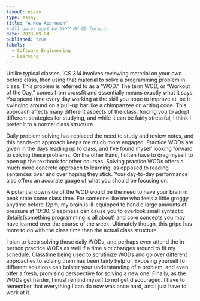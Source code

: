 ```yaml
---
layout: essay
type: essay
title: "A New Approach"
# All dates must be YYYY-MM-DD format!
date: 2023-09-04
published: true
labels:
  - Software Engineering
  - Learning
---
```


Unlike typical classes, ICS 314 involves reviewing material on your own before class, then using that material to solve a programming problem in class. This problem is referred to as a “WOD.” The term WOD, or “Workout of the Day,” comes from crossfit and essentially means exactly what it says. You spend time every day working at the skill you hope to improve at, be it swinging around on a pull-up bar like a chimpanzee or writing code. This approach affects many different aspects of the class, forcing you to adopt different strategies for studying, and while it can be fairly stressful, I think I prefer it to a normal class structure. 

 Daily problem solving has replaced the need to study and review notes, and this hands-on approach keeps me much more engaged. Practice WODs are given in the days leading up to class, and I’ve found myself looking forward to solving these problems. On the other hand, I often have to drag myself to open up the textbook for other courses. Solving practice WODs offers a much more concrete approach to learning, as opposed to reading sentences over and over hoping they stick. Your day-to-day performance also offers an accurate gauge of what you should be focusing on. 

A potential downside of the WOD would be the need to have your brain in peak state come class time. For someone like me who feels a little groggy anytime before 12pm, my brain is ill-equipped to handle large amounts of pressure at 10:30. Sleepiness can cause you to overlook small syntactic details(something programming is all about) and core concepts you may have learned over the course of the week. Ultimately though, this gripe has more to do with the class time than the actual class structure.

I plan to keep solving those daily WODs, and perhaps even attend the in-person practice WODs as well if a time slot changes around to fit my schedule. Classtime being used to scrutinize WODs and go over different approaches to solving them has been fairly helpful. Exposing yourself to different solutions can bolster your understanding of a problem, and even offer a fresh, promising perspective for solving a new one. Finally, as the WODs get harder, I must remind myself to not get discouraged. I have to remember that everything I can do now was once hard, and I just have to work at it.   
